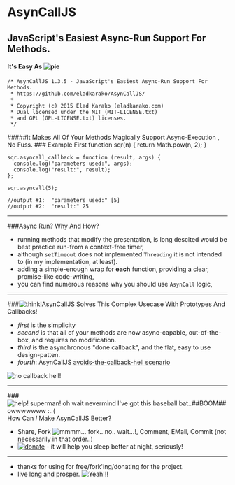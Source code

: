 # AsynCallJS
## JavaScript's Easiest Async-Run Support For Methods.
#### It's Easy As <img src="https://i.imgur.com/nupHZdW.png" alt="pie"/>

    /* AsynCallJS 1.3.5 - JavaScript's Easiest Async-Run Support For Methods.
     * https://github.com/eladkarako/AsynCallJS/
     *
     * Copyright (c) 2015 Elad Karako (eladkarako.com)
     * Dual licensed under the MIT (MIT-LICENSE.txt)
     * and GPL (GPL-LICENSE.txt) licenses.
     */

#####It Makes All Of Your Methods Magically Support Async-Execution <img src="https://i.imgur.com/ISy881a.png" alt=""/>, No Fuss.
###<img src="https://i.imgur.com/jCAWARC.png" alt=""/> Example First
    function sqr(n) {
      return Math.pow(n, 2);
    }

    sqr.asyncall_callback = function (result, args) {
      console.log("parameters used:", args);
      console.log("result:", result);
    };

    sqr.asyncall(5);
    
    //output #1:  "parameters used:" [5]
    //output #2:  "result:" 25
<hr/>

###<img src="https://i.imgur.com/aB2Ug86.png" alt=""/>Async Run? Why And How?
 - running methods that modify the presentation, is long descited would be best practice run-from a context-free timer,
 - although `setTimeout` does not implemented `Threading` it is not intended to (in my implementation, at least).
 - adding a simple-enough wrap for **each** function, providing a clear, promise-like code-writing,
 - you can find numerous reasons why you should use `AsynCall` logic,

<hr/>

###<img src="https://i.imgur.com/3Cgm5bd.png" alt="think!" title="think!"/>AsynCallJS Solves This Complex Usecase With Prototypes And Callbacks!
 - *first* is the simplicity
 - *second* is that all of your methods are now async-capable, out-of-the-box, and requires no modification.
 - *third* is the asynchronous "done callback", and the flat, easy to use design-patten.
 - *fourth*: AsynCallJS [avoids-the-callback-hell scenario](http://callbackhell.com/) <br/>
<img src="https://i.imgur.com/6HEwGff.gif" alt="no callback hell!" title="no callback hell!" style="text-align:center;"/>

<hr/>

###<img src="https://i.imgur.com/8J8aUkr.png" title="help! superman! oh wait nevermind I've got this baseball bat..##BOOM## owwwwwww :..(" alt="help! superman! oh wait nevermind I've got this baseball bat..##BOOM## owwwwwww :..("/>How Can *I* Make AsynCallJS Better?
 - Share, Fork <img src="https://i.imgur.com/Jwn2fGl.png" alt="mmmm... fork...no.. wait...!" title="mmmm... fork...no.. wait...!"/>, Comment, EMail, Commit (not necessarily in that order..)
 - <a href="https://www.paypal.com/cgi-bin/webscr?cmd=_donations&business=7994YX29444PA&lc=IL&item_name=GitHub%20AsynCall%2eJS%20Donation&amount=5%2e00&currency_code=USD&bn=PP%2dDonationsBF%3abtn_donate_SM%2egif%3aNonHosted"><img src="https://i.imgur.com/ilcj8Ij.png?1" alt="donate" /></a> - it will help you sleep better at night, seriously!

<hr/>

-  thanks for using for free/fork'ing/donating for the project.
-  live long and prosper. <img src="https://i.imgur.com/4KFKvH2.png" alt="Yeah!!!" title="Yeah!!!"/>

